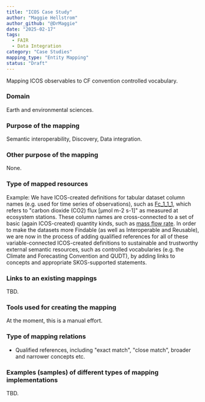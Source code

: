 ```yaml
---
title: "ICOS Case Study"
author: "Maggie Hellstrom"
author_github: "@DrMaggie"
date: "2025-02-17"
tags:
  - FAIR
  - Data Integration
category: "Case Studies"
mapping_type: "Entity Mapping"
status: "Draft"
---
```


Mapping ICOS observables to CF convention controlled vocabulary.

### Domain

Earth and environmental sciences.

### Purpose of the mapping

Semantic interoperability, Discovery, Data integration.

### Other purpose of the mapping

None.

### Type of mapped resources

Example: We have ICOS-created definitions for tabular dataset column names (e.g. used for time series of observations), such as [Fc_1_1_1](http://meta.icos-cp.eu/resources/cpmeta/Fc_1_1_1), which refers to "carbon dioxide (CO2) flux [µmol m-2 s-1]" as measured at ecosystem stations. These column names are cross-connected to a set of basic (again ICOS-created) quantity kinds, such as [mass flow rate](http://meta.icos-cp.eu/resources/cpmeta/massFlowRate). In order to make the datasets more Findable (as well as Interoperable and Reusable), we are now in the process of adding qualified references for all of these variable-connected ICOS-created definitions to  sustainable and trustworthy external semantic resources, such as controlled vocabularies (e.g. the Climate and Forecasting Convention and QUDT), by adding links to concepts and appropriate SKOS-supported statements.

### Links to an existing mappings

TBD.

### Tools used for creating the mapping

At the moment, this is a manual effort.

### Type of mapping relations

- Qualified references, including "exact match", "close match", broader and narrower concepts etc.

### Examples (samples) of different types of mapping implementations

TBD.